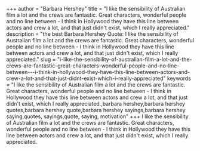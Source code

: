+++
author = "Barbara Hershey"
title = "I like the sensibility of Australian film a lot and the crews are fantastic. Great characters, wonderful people and no line between - I think in Hollywood they have this line between actors and crew a lot, and that just didn't exist, which I really appreciated."
description = "the best Barbara Hershey Quote: I like the sensibility of Australian film a lot and the crews are fantastic. Great characters, wonderful people and no line between - I think in Hollywood they have this line between actors and crew a lot, and that just didn't exist, which I really appreciated."
slug = "i-like-the-sensibility-of-australian-film-a-lot-and-the-crews-are-fantastic-great-characters-wonderful-people-and-no-line-between---i-think-in-hollywood-they-have-this-line-between-actors-and-crew-a-lot-and-that-just-didnt-exist-which-i-really-appreciated"
keywords = "I like the sensibility of Australian film a lot and the crews are fantastic. Great characters, wonderful people and no line between - I think in Hollywood they have this line between actors and crew a lot, and that just didn't exist, which I really appreciated.,barbara hershey,barbara hershey quotes,barbara hershey quote,barbara hershey sayings,barbara hershey saying,quotes, sayings,quote, saying, motivation"
+++
I like the sensibility of Australian film a lot and the crews are fantastic. Great characters, wonderful people and no line between - I think in Hollywood they have this line between actors and crew a lot, and that just didn't exist, which I really appreciated.
